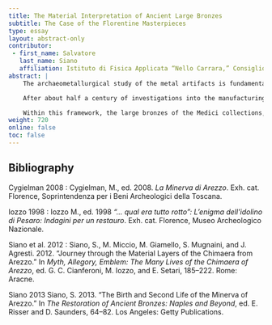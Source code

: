 ```yaml
---
title: The Material Interpretation of Ancient Large Bronzes
subtitle: The Case of the Florentine Masterpieces
type: essay
layout: abstract-only
contributor:
 - first_name: Salvatore
   last_name: Siano
   affiliation: Istituto di Fisica Applicata “Nello Carrara,” Consiglio Nazionale delle Ricerche, Sesto Fiorentino, Florence
abstract: |
    The archaeometallurgical study of the metal artifacts is fundamental to their analysis and valorization. Material analyses and technological interpretations can contribute substantially to the revelation of cultural contents, which are complementary to historical and archaeological interpretations. Archaeometallurgy, in addition to reconstructing the history of objects’ technological development based on compositional and structural evidence, can allow discrimination between originals and replicas, recognizing possible integrations. It can also shed light on the creative process.

    After about half a century of investigations into the manufacturing processes of ancient large bronzes, a great deal of material data has been collected on several masterpieces. However, the interpretation of the evidence and analytical measurements can sometimes be very complex, and results are often equivocal. Naked-eye observations, radiography, and some chemical analyses rarely permit the prompt determination of raw materials, crafting procedures of the wax model, core structure, casting setup, assembly, and finishing. On the contrary, thorough objective morphological and structural examinations, accurate compositional mapping, and very critical interpretation of the data are needed in order to reduce the range of the compatible technical interpretations. With the growing body of data comes an increasingly complex technological picture; some execution processes, which were once believed to be well-established practices in ancient times, today represent only a rather partial list of the methods used in Classical and Hellenistic art foundries.

    Within this framework, the large bronzes of the Medici collections, exhibited at Florence’s National Museum of Archaeology, offer noteworthy examples of the methodological variability and of hitherto unknown peculiarities of ancient production, which significantly broaden the interpretational perspective. The Idolino from Pesaro (Iozzo 1998), the Minerva (Cygielman 2008) and the Chimaera of Arezzo (Siano et al. 2012; Siano 2013), the Arringatore (discovered in the environs of Lake Trasimeno), and the Horse’s Head (see essay 39 of this volume) have been thoroughly investigated during the last two decades. The present contribution discusses the main aspects of these studies along with their general implications in terms of methodological approach and knowledge of the ancient art foundry.
weight: 720
online: false
toc: false
---
```


## Bibliography

Cygielman 2008
: Cygielman, M., ed. 2008. *La Minerva di Arezzo*. Exh. cat. Florence, Soprintendenza per i Beni Archeologici della Toscana.

Iozzo 1998
: Iozzo M., ed. 1998 *“... qual era tutto rotto”: L’enigma dell’idolino di Pesaro: Indagini per un restauro*. Exh. cat. Florence, Museo Archeologico Nazionale.

Siano et al. 2012
: Siano, S., M. Miccio, M. Giamello, S. Mugnaini, and J. Agresti. 2012. “Journey through the Material Layers of the Chimaera from Arezzo.” In *Myth, Allegory, Emblem: The Many Lives of the Chimaera of Arezzo*, ed. G. C. Cianferoni, M. Iozzo, and E. Setari, 185–222. Rome: Aracne.

Siano 2013
Siano, S. 2013. “The Birth and Second Life of the Minerva of Arezzo.” In *The Restoration of Ancient Bronzes: Naples and Beyond*, ed. E. Risser and D. Saunders, 64–82. Los Angeles: Getty Publications.

